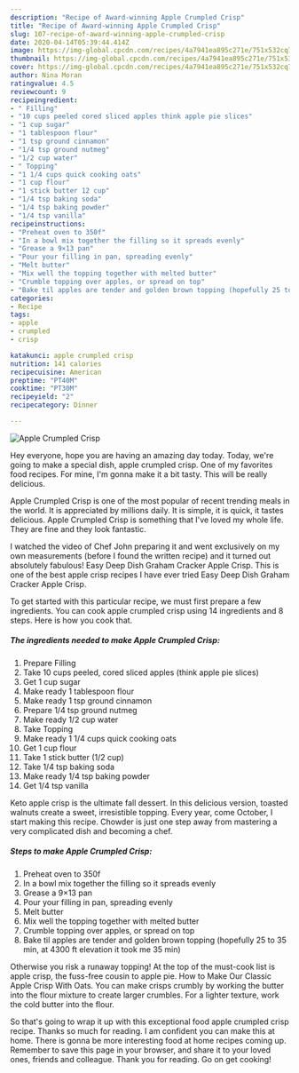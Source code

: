 ```yaml
---
description: "Recipe of Award-winning Apple Crumpled Crisp"
title: "Recipe of Award-winning Apple Crumpled Crisp"
slug: 107-recipe-of-award-winning-apple-crumpled-crisp
date: 2020-04-14T05:39:44.414Z
image: https://img-global.cpcdn.com/recipes/4a7941ea895c271e/751x532cq70/apple-crumpled-crisp-recipe-main-photo.jpg
thumbnail: https://img-global.cpcdn.com/recipes/4a7941ea895c271e/751x532cq70/apple-crumpled-crisp-recipe-main-photo.jpg
cover: https://img-global.cpcdn.com/recipes/4a7941ea895c271e/751x532cq70/apple-crumpled-crisp-recipe-main-photo.jpg
author: Nina Moran
ratingvalue: 4.5
reviewcount: 9
recipeingredient:
- " Filling"
- "10 cups peeled cored sliced apples think apple pie slices"
- "1 cup sugar"
- "1 tablespoon flour"
- "1 tsp ground cinnamon"
- "1/4 tsp ground nutmeg"
- "1/2 cup water"
- " Topping"
- "1 1/4 cups quick cooking oats"
- "1 cup flour"
- "1 stick butter 12 cup"
- "1/4 tsp baking soda"
- "1/4 tsp baking powder"
- "1/4 tsp vanilla"
recipeinstructions:
- "Preheat oven to 350f"
- "In a bowl mix together the filling so it spreads evenly"
- "Grease a 9×13 pan"
- "Pour your filling in pan, spreading evenly"
- "Melt butter"
- "Mix well the topping together with melted butter"
- "Crumble topping over apples, or spread on top"
- "Bake til apples are tender and golden brown topping (hopefully 25 to 35 min, at 4300 ft elevation it took me 35 min)"
categories:
- Recipe
tags:
- apple
- crumpled
- crisp

katakunci: apple crumpled crisp 
nutrition: 141 calories
recipecuisine: American
preptime: "PT40M"
cooktime: "PT30M"
recipeyield: "2"
recipecategory: Dinner

---
```



![Apple Crumpled Crisp](https://img-global.cpcdn.com/recipes/4a7941ea895c271e/751x532cq70/apple-crumpled-crisp-recipe-main-photo.jpg)

Hey everyone, hope you are having an amazing day today. Today, we're going to make a special dish, apple crumpled crisp. One of my favorites food recipes. For mine, I'm gonna make it a bit tasty. This will be really delicious.

Apple Crumpled Crisp is one of the most popular of recent trending meals in the world. It is appreciated by millions daily. It is simple, it is quick, it tastes delicious. Apple Crumpled Crisp is something that I've loved my whole life. They are fine and they look fantastic.

I watched the video of Chef John preparing it and went exclusively on my own measurements (before I found the written recipe) and it turned out absolutely fabulous! Easy Deep Dish Graham Cracker Apple Crisp. This is one of the best apple crisp recipes I have ever tried Easy Deep Dish Graham Cracker Apple Crisp.


To get started with this particular recipe, we must first prepare a few ingredients. You can cook apple crumpled crisp using 14 ingredients and 8 steps. Here is how you cook that.

##### The ingredients needed to make Apple Crumpled Crisp:

1. Prepare  Filling
1. Take 10 cups peeled, cored sliced apples (think apple pie slices)
1. Get 1 cup sugar
1. Make ready 1 tablespoon flour
1. Make ready 1 tsp ground cinnamon
1. Prepare 1/4 tsp ground nutmeg
1. Make ready 1/2 cup water
1. Take  Topping
1. Make ready 1 1/4 cups quick cooking oats
1. Get 1 cup flour
1. Take 1 stick butter (1/2 cup)
1. Take 1/4 tsp baking soda
1. Make ready 1/4 tsp baking powder
1. Get 1/4 tsp vanilla


Keto apple crisp is the ultimate fall dessert. In this delicious version, toasted walnuts create a sweet, irresistible topping. Every year, come October, I start making this recipe. Chowder is just one step away from mastering a very complicated dish and becoming a chef. 

##### Steps to make Apple Crumpled Crisp:

1. Preheat oven to 350f
1. In a bowl mix together the filling so it spreads evenly
1. Grease a 9×13 pan
1. Pour your filling in pan, spreading evenly
1. Melt butter
1. Mix well the topping together with melted butter
1. Crumble topping over apples, or spread on top
1. Bake til apples are tender and golden brown topping (hopefully 25 to 35 min, at 4300 ft elevation it took me 35 min)


Otherwise you risk a runaway topping! At the top of the must-cook list is apple crisp, the fuss-free cousin to apple pie. How to Make Our Classic Apple Crisp With Oats. You can make crisps crumbly by working the butter into the flour mixture to create larger crumbles. For a lighter texture, work the cold butter into the flour. 

So that's going to wrap it up with this exceptional food apple crumpled crisp recipe. Thanks so much for reading. I am confident you can make this at home. There is gonna be more interesting food at home recipes coming up. Remember to save this page in your browser, and share it to your loved ones, friends and colleague. Thank you for reading. Go on get cooking!
